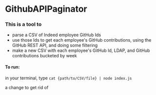 # GithubAPIPaginator

### This is a tool to
- parse a CSV of Indeed employee GitHub Ids
- use those Ids to get each employee's GitHub contributions, using the GitHub REST API, and doing some filtering
- make a new CSV with each employee's GitHub Id, LDAP, and GitHub contributions bucketed by week  

#### To run:

in your terminal, type `cat {path/to/CSV/file} | node index.js`



a change to get rid of  